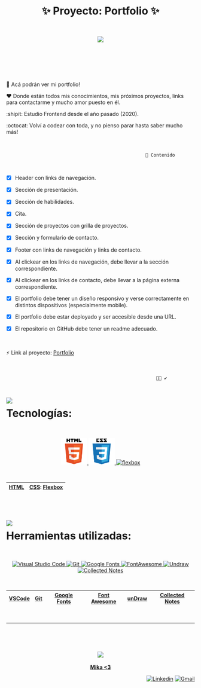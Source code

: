 <h1 align="center"> ✨ Proyecto: Portfolio ✨</h1>

&nbsp;


<p align="center"><img src="https://cdn.dribbble.com/users/2789762/screenshots/8630894/media/583b209224b027954cb6e8b9901cb731.gif" width="400px"></p>
&nbsp;

#

&nbsp;

<p >🌸 Acá podrán ver mi portfolio!</p>
<p >❤️ Donde están todos mis conocimientos, mis próximos proyectos, links para contactarme y mucho amor puesto en él.</p>

<p>:shipit: Estudio Frontend desde el año pasado (2020).</p>
<p>:octocat: Volví a codear con toda, y no pienso parar hasta saber mucho más!</p>

 
&nbsp;



``` 
                                                    📌 Contenido
```
  
  
&nbsp;




- [x] Header con links de navegación.
- [x] Sección de presentación.
- [x] Sección de habilidades.
- [x] Cita.
- [x] Sección de proyectos con grilla de proyectos.
- [x] Sección y formulario de contacto.
- [x] Footer con links de navegación y links de contacto.
- [x] Al clickear en los links de navegación, debe llevar a la sección correspondiente.
- [x] Al clickear en los links de contacto, debe llevar a la página externa correspondiente.
- [x] El portfolio debe tener un diseño responsivo y verse correctamente en distintos dispositivos (especialmente mobile).
- [x] El portfolio debe estar deployado y ser accesible desde una URL.
- [x] El repositorio en GitHub debe tener un readme adecuado.


 
&nbsp;





<p align="">⚡ Link al proyecto: <a href="https://mikayalandino.github.io/Portfolio-2.0" target="_blank">Portfolio</a></p>



&nbsp;





``` 
                                                        🐱‍🏍 ✔️
```
 
&nbsp;


<img align='left' src='https://media0.giphy.com/media/LmNwrBhejkK9EFP504/giphy.gif?cid=790b761151ba5a2875e67f464f448d7979c3e2e4a03c21dd&rid=giphy.gif&ct=g' width='100'>
<h1>Tecnologías:</h1> 
  



&nbsp;


<p align="center">
<a href="https://www.w3schools.com/html/" target="_blank"> 
            <img src="https://raw.githubusercontent.com/devicons/devicon/master/icons/html5/html5-original-wordmark.svg" alt="html5" width="70" height="70"/> 
</a> 
<a href="https://www.w3schools.com/css/" target="_blank">
            <img src="https://raw.githubusercontent.com/devicons/devicon/master/icons/css3/css3-original-wordmark.svg" alt="css3" width="70" height="70"/>  
</a>


<a href="https://www.w3schools.com/css/css3_flexbox.asp" target="_blank">
            <img src="https://static.thenounproject.com/png/137357-200.png" alt="flexbox" width="60" height="60"/>  
</a>
</p>


&nbsp;



  | [HTML](https://www.w3schools.com/html/) | [CSS](https://www.w3schools.com/css/): [Flexbox](https://www.w3schools.com/css/css3_flexbox.asp) |
| ----------- | ----------- |


&nbsp;





&nbsp;



 <img align='left' src='https://media0.giphy.com/media/maNB0qAiRVAty/giphy.gif?cid=ecf05e47t1yx6oryxh0azk67l0d8dsli1dzd74lahislv03a&rid=giphy.gif&ct=g' width='100'>
<h1>Herramientas utilizadas: </h1> 




&nbsp;


<p align="center">
<a href="https://code.visualstudio.com/" target="_blank"> 
            <img src="https://3.bp.blogspot.com/-Llh8y6sZS7o/XV58r2nymuI/AAAAAAAAWLg/2sbFXI90FFo-2i7UjJ0DQrZJpBAjn9dSQCLcBGAs/s0/vscode.png" alt="Visual Studio Code" width="50" height="50"/> 
</a> 
            
            
<a href="https://git-scm.com/" target="_blank">
            <img src="https://miro.medium.com/max/325/1*zzvdRmHGGXONZpuQ2FeqsQ.png" alt="Git" width="50" height="50"/>  
</a>


<a href="https://fonts.google.com/" target="_blank">
            <img src="https://cdn.worldvectorlogo.com/logos/google-fonts-2021-2.svg" alt="Google Fonts" width="50" height="50"/>  
</a>


<a href="https://fontawesome.com/" target="_blank"> 
            <img src="https://img.stackshare.io/service/3244/1_Mr1Fy00XjPGNf1Kkp_hWtw_2x.png" alt="FontAwesome" width="50" height="50"/> 
</a> 
            
            
<a href="https://undraw.co/illustrations" target="_blank">
            <img src="https://m.helpdesk-web.telkomsel.co.id/landingpage/library/img/clients/new-client-4.png" alt="Undraw" width="60" height="60"/>  
</a>


<a href="https://collectednotes.com/" target="_blank">
            <img src="https://static.collectednotes.com/assets/landing/icon-664e4f876ab0036eac2a04b7cfaa60f914d8a9dea18bb54c46e35c0f88d1052b.png" alt="Collected Notes" width="50" height="50"/>  
</a>            
</p>


&nbsp;


|   [VSCode](https://code.visualstudio.com/)	|   [Git](https://git-scm.com/)	|   [Google Fonts](https://fonts.google.com/)	|  [Font Awesome](https://fontawesome.com/) 	|  [unDraw](https://undraw.co/illustrations) |  [Collected Notes](https://collectednotes.com/)	
|---	|---	|---	|---	|---	|---	|




&nbsp;



---





&nbsp;




&nbsp;





<p align="center"><img src="https://24.media.tumblr.com/tumblr_m4f9pjJ6nh1qmro7mo1_400.gif" width="200px"></p>

<p align="center"> <a href="https://github.com/Mikayalandino" target="_blank"> <b>Mika <3</b></a> </p> 

<p align="right"><a href="https://www.linkedin.com/in/Mikayalandino" target="_blank"><img src="https://img.shields.io/badge/-Mikayalandino-blue?style=flat-square&logo=Linkedin&logoColor=white&link=https://www.linkedin.com/in/Mikayalandino/" alt="Linkedin"/></a> <a href="mailto:micaelayalandino@gmail.com" target="_blank"><img src="https://img.shields.io/badge/Gmail-c14438?style=flat-square&logo=Gmail&logoColor=white&link=mailto:micealayalandino@gmail.com" alt="Gmail"/></a></p>
